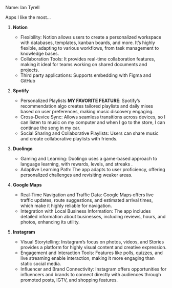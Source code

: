 Name: Ian Tyrell

Apps I like the most...

1. **Notion**  
   - Flexibility: Notion allows users to create a personalized workspace with databases, templates, kanban boards, and more. It’s highly flexible, adapting to various workflows, from task management to knowledge bases.
   - Collaboration Tools: It provides real-time collaboration features, making it ideal for teams working on shared documents and projects.
   - Third party applications: Supports embedding with Figma and GitHub

2. **Spotify**  
   - Personalized Playlists **MY FAVORITE FEATURE**: Spotify’s recommendation algo creates tailored playlists and daily mixes based on user preferences, making music discovery engaging.
   - Cross-Device Sync: Allows seamless transitions across devices, so I can listen to music on my computer and when I go to the store, I can continue the song in my car.
   - Social Sharing and Collaborative Playlists: Users can share music and create collaborative playlists with friends.

3. **Duolingo**  
   - Gaming and Learning: Duolingo uses a game-based approach to language learning, with rewards, levels, and streaks .
   - Adaptive Learning Path: The app adapts to user proficiency, offering personalized challenges and revisiting weaker areas.

4. **Google Maps**  
   - Real-Time Navigation and Traffic Data: Google Maps offers live traffic updates, route suggestions, and estimated arrival times, which make it highly reliable for navigation.
   - Integration with Local Business Information: The app includes detailed information about businesses, including reviews, hours, and photos, enhancing its utility.

5. **Instagram**  
   - Visual Storytelling: Instagram’s focus on photos, videos, and Stories provides a platform for highly visual content and creative expression.
   - Engagement and Interaction Tools: Features like polls, quizzes, and live streaming enable interaction, making it more engaging than static social media.
   - Influencer and Brand Connectivity: Instagram offers opportunities for influencers and brands to connect directly with audiences through promoted posts, IGTV, and shopping features. 

